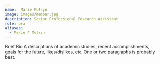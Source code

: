 ```yaml
---
name:  Marie Mutryn
image: images/member.jpg
description: Senior Professional Research Assistant
role: pra
aliases:
  - Marie F Mutryn
---
```

Brief Bio
A descriptions of academic studies, recent accomplishments, goals for the future, likes/dislikes, etc.
One or two paragraphs is probably best.
